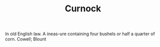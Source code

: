 ---
title: Curnock
letter: C
permalink: "/definitions/bld-curnock.html"
body: In old English law. A ineas-ure containing four bushels or half a quarter of
  corn. Cowell; Blount
published_at: '2018-07-07'
source: Black's Law Dictionary 2nd Ed (1910)
layout: post
---